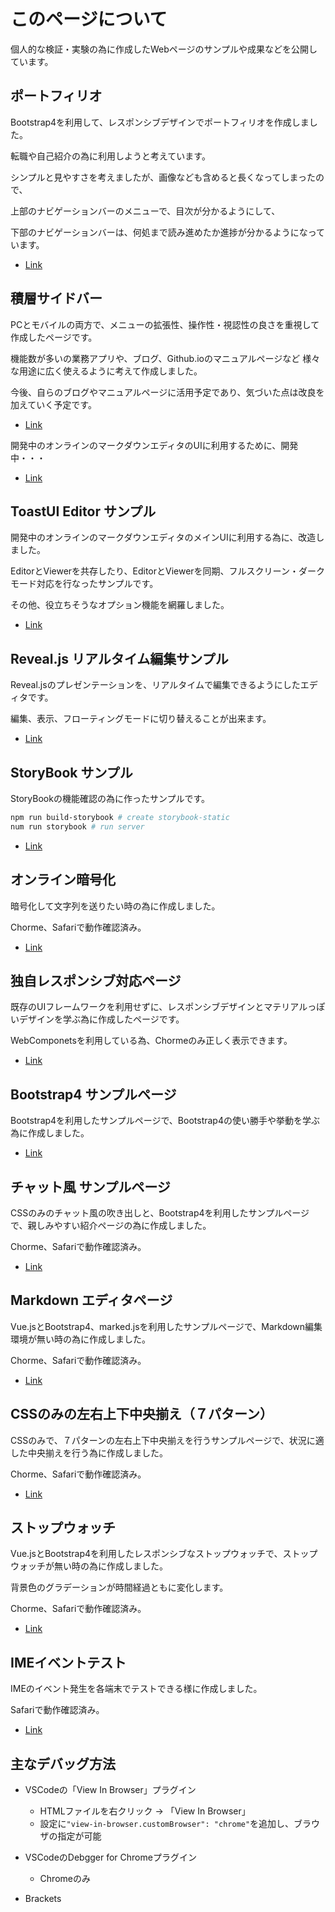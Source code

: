 # このページについて

個人的な検証・実験の為に作成したWebページのサンプルや成果などを公開しています。

## ポートフィリオ

Bootstrap4を利用して、レスポンシブデザインでポートフィリオを作成しました。

転職や自己紹介の為に利用しようと考えています。

シンプルと見やすさを考えましたが、画像なども含めると長くなってしまったので、

上部のナビゲーションバーのメニューで、目次が分かるようにして、

下部のナビゲーションバーは、何処まで読み進めたか進捗が分かるようになっています。

* [Link](https://kght6123.github.io/portfolio/index.html)

## 積層サイドバー

PCとモバイルの両方で、メニューの拡張性、操作性・視認性の良さを重視して作成したページです。

機能数が多いの業務アプリや、ブログ、Github.ioのマニュアルページなど
様々な用途に広く使えるように考えて作成しました。

今後、自らのブログやマニュアルページに活用予定であり、気づいた点は改良を加えていく予定です。

* [Link](https://kght6123.github.io/blog/index.html)

開発中のオンラインのマークダウンエディタのUIに利用するために、開発中・・・

* [Link](https://kght6123.github.io/sidebar/index.html)

## ToastUI Editor サンプル

開発中のオンラインのマークダウンエディタのメインUIに利用する為に、改造しました。

EditorとViewerを共存したり、EditorとViewerを同期、フルスクリーン・ダークモード対応を行なったサンプルです。

その他、役立ちそうなオプション機能を網羅しました。

* [Link](https://kght6123.github.io/nhnent/tui-markdown.html)

## Reveal.js リアルタイム編集サンプル

Reveal.jsのプレゼンテーションを、リアルタイムで編集できるようにしたエディタです。

編集、表示、フローティングモードに切り替えることが出来ます。

* [Link](https://kght6123.github.io/revealjs/revealjs.html)

## StoryBook サンプル

StoryBookの機能確認の為に作ったサンプルです。

```zsh
npm run build-storybook # create storybook-static
num run storybook # run server
```

* [Link](https://kght6123.github.io/storybook/storybook-static/index.html)

## オンライン暗号化

暗号化して文字列を送りたい時の為に作成しました。

Chorme、Safariで動作確認済み。

* [Link](https://kght6123.github.io/encrypt/online-encrypt.html)

## 独自レスポンシブ対応ページ

既存のUIフレームワークを利用せずに、レスポンシブデザインとマテリアルっぽいデザインを学ぶ為に作成したページです。

WebComponetsを利用している為、Chormeのみ正しく表示できます。

* [Link](https://kght6123.github.io/simple/top.html)

## Bootstrap4 サンプルページ

Bootstrap4を利用したサンプルページで、Bootstrap4の使い勝手や挙動を学ぶ為に作成しました。

* [Link](https://kght6123.github.io/bootstrap4-sample/index.html)

## チャット風 サンプルページ

CSSのみのチャット風の吹き出しと、Bootstrap4を利用したサンプルページで、親しみやすい紹介ページの為に作成しました。

Chorme、Safariで動作確認済み。

* [Link](https://kght6123.github.io/balloon/index.html)

## Markdown エディタページ

Vue.jsとBootstrap4、marked.jsを利用したサンプルページで、Markdown編集環境が無い時の為に作成しました。

Chorme、Safariで動作確認済み。

* [Link](https://kght6123.github.io/vue/vue-marked.html)

## CSSのみの左右上下中央揃え（７パターン）

CSSのみで、７パターンの左右上下中央揃えを行うサンプルページで、状況に適した中央揃えを行う為に作成しました。

Chorme、Safariで動作確認済み。

* [Link](https://kght6123.github.io/css/centered.html)

## ストップウォッチ

Vue.jsとBootstrap4を利用したレスポンシブなストップウォッチで、ストップウォッチが無い時の為に作成しました。

背景色のグラデーションが時間経過ともに変化します。

Chorme、Safariで動作確認済み。

* [Link](https://kght6123.github.io/vue/vue-stopwatch.html)

## IMEイベントテスト

IMEのイベント発生を各端末でテストできる様に作成しました。

Safariで動作確認済み。

* [Link](https://kght6123.github.io/works/ime-event.html)

## 主なデバッグ方法

* VSCodeの「View In Browser」プラグイン
	* HTMLファイルを右クリック -> 「View In Browser」
	* 設定に`"view-in-browser.customBrowser": "chrome"`を追加し、ブラウザの指定が可能

* VSCodeのDebgger for Chromeプラグイン
	* Chromeのみ

* Brackets

